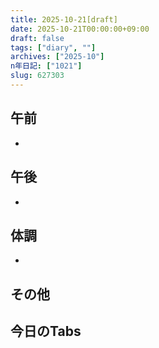 ```yaml
---
title: 2025-10-21[draft]
date: 2025-10-21T00:00:00+09:00
draft: false
tags: ["diary", ""]
archives: ["2025-10"]
n年日記: ["1021"]
slug: 627303
---
```

## 午前
- 
## 午後
- 
## 体調
- 
## その他
## 今日のTabs